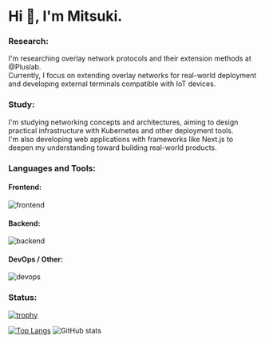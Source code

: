 <!--
**mitsu-3s/mitsu-3s** is a ✨ _special_ ✨ repository because its `README.md` (this file) appears on your GitHub profile.

Here are some ideas to get you started:

- 🔭 I’m currently working on ...
- 🌱 I’m currently learning ...
- 👯 I’m looking to collaborate on ...
- 🤔 I’m looking for help with ...
- 💬 Ask me about ...
- 📫 How to reach me: ...
- 😄 Pronouns: ...
- ⚡ Fun fact: ...
-->

# Hi 👋, I'm Mitsuki.

### Research:

I'm researching overlay network protocols and their extension methods at @Pluslab.  
Currently, I focus on extending overlay networks for real-world deployment and developing external terminals compatible with IoT devices.


### Study:

I'm studying networking concepts and architectures, aiming to design practical infrastructure with Kubernetes and other deployment tools.  
I'm also developing web applications with frameworks like Next.js to deepen my understanding toward building real-world products.


### Languages and Tools:

#### Frontend:

<img alt="frontend" src="https://skillicons.dev/icons?theme=light&perline=8&i=html,css,ts,js,react,nextjs" />


#### Backend:

<img alt="backend" src="https://skillicons.dev/icons?theme=light&perline=8&i=golang,nodejs,python,php,laravel,flask,mysql,postgresql" />

#### DevOps / Other:

<img alt="devops" src="https://skillicons.dev/icons?theme=light&perline=8&i=github,git,docker,linux,c,vercel" />


### Status:
[![trophy](https://github-profile-trophy.vercel.app/?username=mitsu3s&row=2&column=4&theme=tokyonight)](https://github.com/ryo-ma/github-profile-trophy)

[![Top Langs](https://github-readme-stats.vercel.app/api/top-langs/?username=mitsu3s&layout=compact&theme=tokyonight)](https://github.com/anuraghazra/github-readme-stats)
![GitHub stats](https://github-readme-stats.vercel.app/api?username=mitsu3s&show_icons=true&theme=tokyonight&count_private=true)
